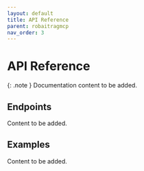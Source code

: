 ```yaml
---
layout: default
title: API Reference
parent: robaitragmcp
nav_order: 3
---
```


# API Reference

{: .note }
Documentation content to be added.

## Endpoints

Content to be added.

## Examples

Content to be added.
